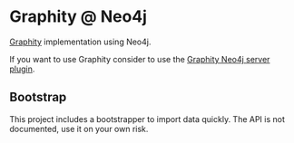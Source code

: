 # Graphity @ Neo4j
[Graphity](http://www.rene-pickhardt.de/graphity-an-efficient-graph-model-for-retrieving-the-top-k-news-feeds-for-users-in-social-networks/) implementation using Neo4j.

If you want to use Graphity consider to use the [Graphity Neo4j server plugin](https://github.com/sebschlicht/neo4j-server-plugin-graphity).

## Bootstrap
This project includes a bootstrapper to import data quickly. The API is not documented, use it on your own risk.

